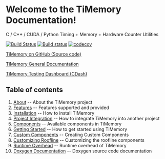 # Welcome to the TiMemory Documentation!

C / C++ / CUDA / Python Timing + Memory + Hardware Counter Utilities

[![Build Status](https://travis-ci.org/jrmadsen/TiMemory.svg?branch=master)](https://travis-ci.org/jrmadsen/TiMemory)
[![Build status](https://ci.appveyor.com/api/projects/status/8xk72ootwsefi8c1?svg=true)](https://ci.appveyor.com/project/jrmadsen/timemory)
[![codecov](https://codecov.io/gh/jrmadsen/TiMemory/branch/master/graph/badge.svg)](https://codecov.io/gh/jrmadsen/TiMemory)

[TiMemory on GitHub (Source code)](https://github.com/jrmadsen/TiMemory)

[TiMemory General Documentation](https://timemory.readthedocs.io)

[TiMemory Testing Dashboard (CDash)](https://cdash.nersc.gov/index.php?project=TiMemory)

## Table of contents

1. [About](about) -- About the TiMemory project
2. [Features](features) -- Features supported and provided
3. [Installation](installation) -- How to install TiMemory
4. [Project Integration](integrating) -- How to integrate TiMemory into another project
5. [Components](components) -- Available components in TiMemory
6. [Getting Started](getting_started) -- How to get started using TiMemory
7. [Custom Components](customization) -- Creating Custom Components
8. [Customizing Roofline](roofline) -- Customizing the roofline components
9. [Runtime Overhead](overhead) -- Runtime overhead of TiMemory
10. [Doxygen Documentation](doxygen-docs) -- Doxygen source code documentation
